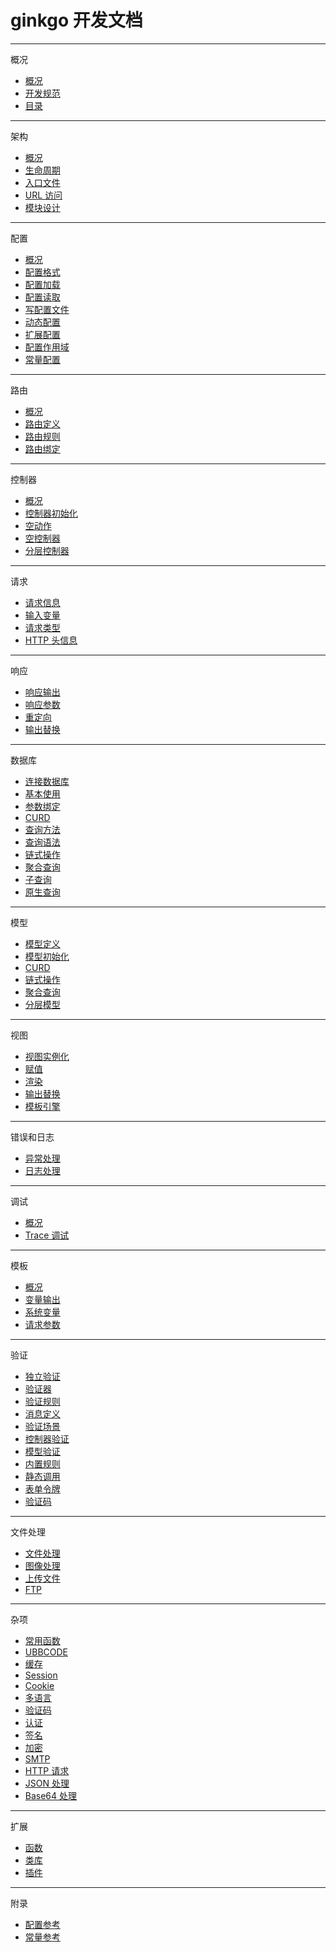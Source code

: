 # ginkgo 开发文档


----------

概况

* [概况](./overview/overview.md)
* [开发规范](./overview/spec.md)
* [目录](./overview/dir.md)


----------

架构

* [概况](./construct/overview.md)
* [生命周期](./construct/lifetime.md)
* [入口文件](./construct/entry.md)
* [URL 访问](./construct/url.md)
* [模块设计](./construct/module.md)


----------

配置

* [概况](./config/overview.md)
* [配置格式](./config/format.md)
* [配置加载](./config/load.md)
* [配置读取](./config/read.md)
* [写配置文件](./config/write.md)
* [动态配置](./config/dynamic.md)
* [扩展配置](./config/extra.md)
* [配置作用域](./config/range.md)
* [常量配置](./config/const.md)


----------

路由

* [概况](./route/overview.md)
* [路由定义](./route/define.md)
* [路由规则](./route/rules.md)
* [路由绑定](./route/bind.md)


----------

控制器

* [概况](./ctrl/overview.md)
* [控制器初始化](./ctrl/init.md)
* [空动作](./ctrl/a_empty.md)
* [空控制器](./ctrl/c_empty.md)
* [分层控制器](./ctrl/layer.md)


----------

请求

* [请求信息](./request/overview.md)
* [输入变量](./request/input.md)
* [请求类型](./request/type.md)
* [HTTP 头信息](./request/header.md)


----------

响应

* [响应输出](./response/overview.md)
* [响应参数](./response/param.md)
* [重定向](./response/redirect.md)
* [输出替换](./response/replace.md)


----------

数据库

* [连接数据库](./database/overview.md)
* [基本使用](./database/basic.md)
* [参数绑定](./database/bind.md)
* [CURD](./database/curd.md)
* [查询方法](./database/query.md)
* [查询语法](./database/syntax.md)
* [链式操作](./database/chain.md)
* [聚合查询](./database/aggregate.md)
* [子查询](./database/subquery.md)
* [原生查询](./database/native.md)


----------

模型

* [模型定义](./model/overview.md)
* [模型初始化](./model/init.md)
* [CURD](./model/curd.md)
* [链式操作](./model/chain.md)
* [聚合查询](./model/aggregate.md)
* [分层模型](./model/layer.md)


----------

视图

* [视图实例化](./view/overview.md)
* [赋值](./view/assign.md)
* [渲染](./view/rendering.md)
* [输出替换](./view/replace.md)
* [模板引擎](./view/engine.md)


----------

错误和日志

* [异常处理](./err_log/overview.md)
* [日志处理](./err_log/log.md)


----------

调试

* [概况](./debug/overview.md)
* [Trace 调试](./debug/trace.md)


----------

模板

* [概况](./template/overview.md)
* [变量输出](./template/variable.md)
* [系统变量](./template/system.md)
* [请求参数](./template/request.md)


----------

验证

* [独立验证](./validate/overview.md)
* [验证器](./validate/validator.md)
* [验证规则](./validate/rule.md)
* [消息定义](./validate/message.md)
* [验证场景](./validate/scene.md)
* [控制器验证](./validate/ctrl.md)
* [模型验证](./validate/model.md)
* [内置规则](./validate/builtin.md)
* [静态调用](./validate/static.md)
* [表单令牌](./validate/token.md)
* [验证码](./validate/captcha.md)


----------

文件处理

* [文件处理](./file/overview.md)
* [图像处理](./file/image.md)
* [上传文件](./file/upload.md)
* [FTP](./file/ftp.md)


----------

杂项

* [常用函数](./misc/overview.md)
* [UBBCODE](./misc/ubbcode.md)
* [缓存](./misc/cache.md)
* [Session](./misc/session.md)
* [Cookie](./misc/cookie.md)
* [多语言](./misc/lang.md)
* [验证码](./misc/captcha.md)
* [认证](./misc/auth.md)
* [签名](./misc/sign.md)
* [加密](./misc/crypt.md)
* [SMTP](./misc/smtp.md)
* [HTTP 请求](./misc/http.md)
* [JSON 处理](./misc/json.md)
* [Base64 处理](./misc/base64.md)


----------

扩展

* [函数](./extend/overview.md)
* [类库](./extend/class.md)
* [插件](./extend/plugin.md)


----------

附录

* [配置参考](./attach/overview.md)
* [常量参考](./attach/const.md)